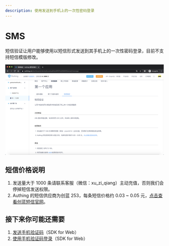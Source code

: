 ```yaml
---
description: 使用发送到手机上的一次性密码登录
---
```


# SMS

短信验证让用户能够使用以短信形式发送到其手机上的一次性密码登录，目前不支持短信模版修改。

![](../.gitbook/assets/image%20%2812%29.png)

## 短信价格说明

1. 发送量大于 1000 条请联系客服（微信：xu\_zi\_qiang）主动充值，否则我们会停掉短信发送权限。
2. Authing 的短信供应商为创蓝 253，每条短信价格约 0.03 ~ 0.05 元，[点击查看创蓝短信官网](https://www.253.com/#/index)。

## 接下来你可能还需要

1. [发送手机验证码](../sdk/sdk-for-javascript/#shi-yong-shou-ji-hao-zhu-ce)（SDK for Web）
2. [使用手机验证码登录](../sdk/sdk-for-javascript/#shi-yong-shou-ji-yan-zheng-ma-deng-lu)（SDK for Web）

